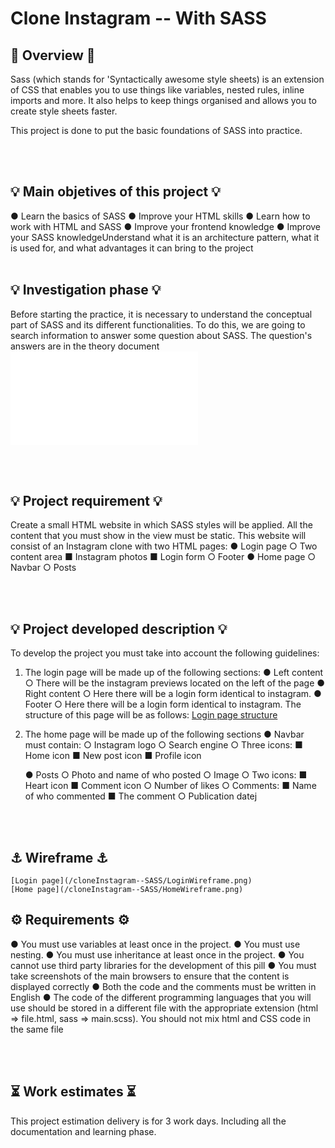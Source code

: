 # Clone Instagram -- With SASS

## 🔮 Overview 🔮
Sass (which stands for 'Syntactically awesome style sheets) is an extension of CSS that enables you to use things like variables, nested rules, inline imports and more. It also helps to keep things organised and allows you to create style sheets faster.

This project is done to put the basic foundations of SASS into practice.

<br></br>

## 💡 Main objetives of this project 💡

●	Learn the basics of SASS
●   Improve your HTML skills
●   Learn how to work with HTML and SASS
●   Improve your frontend knowledge
●   Improve your SASS knowledgeUnderstand what it is an architecture pattern, what it is used for, and what advantages it can bring to the project
<br></br>

## 💡 Investigation phase 💡

Before starting the practice, it is necessary to understand the conceptual part of SASS and its different functionalities. To do this, we are going to search information to answer some question about SASS.
The question's answers are in the theory document ![Theory](THEORY.md)

<br></br>

## 💡 Project requirement 💡

Create a small HTML website in which SASS styles will be applied.
All the content that you must show in the view must be static.
This website will consist of an Instagram clone with two HTML pages:
●	Login page
    ○	Two content area
        ■	Instagram photos
        ■	Login form
    ○	Footer
●	Home page
    ○	Navbar
    ○	Posts

<br></br>

## 💡 Project developed description 💡
To develop the project you must take into account the following guidelines:
1. The login page will be made up of the following sections:
    ●	Left content
        ○	There will be the instagram previews located on the left of the page
    ●	Right content
        ○	Here there will be a login form identical to instagram.
    ●	Footer
        ○	Here there will be a login form identical to instagram.
    The structure of this page will be as follows:
    [Login page structure](/cloneInstagram--SASS/LoginStructurePage.png)

2. The home page will be made up of the following sections
    ●	Navbar must contain:
        ○	Instagram logo
        ○	Search engine
        ○	Three icons:
            ■	Home icon
            ■	New post icon
            ■	Profile icon

    ●	Posts
        ○	Photo and name of who posted
        ○	Image
        ○	Two icons:
            ■	Heart icon
            ■	Comment icon
        ○	Number of likes
        ○	Comments:
            ■	Name of who commented
            ■	The comment
        ○	Publication datej


<br></br>

## ⚓ Wireframe ⚓
    [Login page](/cloneInstagram--SASS/LoginWireframe.png)
    [Home page](/cloneInstagram--SASS/HomeWireframe.png)

## ⚙️ Requirements ⚙️

●	You must use variables at least once in the project.
●	You must use nesting.
●	You must use inheritance at least once in the project.
●	You cannot use third party libraries for the development of this pill
●	You must take screenshots of the main browsers to ensure that the content is displayed correctly
●	Both the code and the comments must be written in English
●	The code of the different programming languages that you will use should be stored in a different file with the appropriate extension (html => file.html, sass => main.scss). You should not mix html and CSS code in the same file


<br></br>


## ⏳ Work estimates ⏳

This project estimation delivery is for 3 work days. Including all the documentation and learning phase.

<br></br>